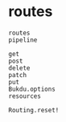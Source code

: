 # routes

```@docs
routes
pipeline
```

```@docs
get
post
delete
patch
put
Bukdu.options
resources
```

```@docs
Routing.reset!
```
